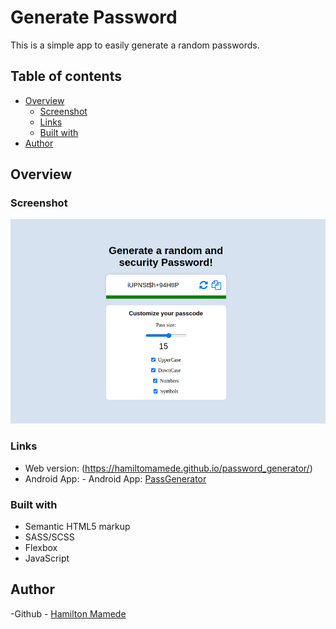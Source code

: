 
# Generate Password

This is a simple app to easily generate a random passwords. 

## Table of contents

- [Overview](#overview)
  - [Screenshot](#screenshot)
  - [Links](#links)
  - [Built with](#built-with)
- [Author](#author)


## Overview

### Screenshot

![ PassGenerator - screenshot](https://github.com/hamiltomamede/password_generator/blob/master/screenshot.png)
### Links

- Web version: (https://hamiltomamede.github.io/password_generator/)
- Android App: - Android App: [PassGenerator](https://www.webintoapp.com/download/zip/284005/PassGenerator%201.0.zip?NFFh23ArNnDm)

### Built with

- Semantic HTML5 markup
- SASS/SCSS
- Flexbox
- JavaScript


## Author

-Github - [Hamilton Mamede](https://github.com/hamiltomamede)

